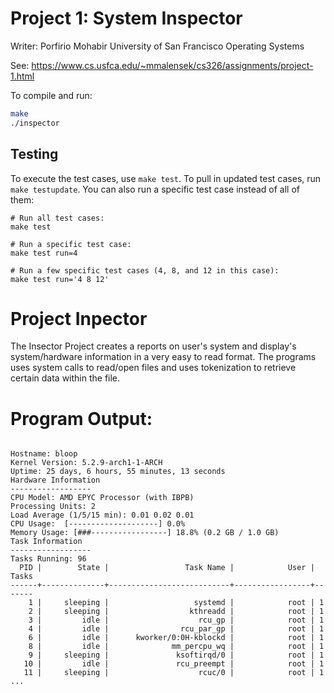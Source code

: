 
# Project 1: System Inspector

Writer: Porfirio Mohabir
University of San Francisco
Operating Systems

See: https://www.cs.usfca.edu/~mmalensek/cs326/assignments/project-1.html 

To compile and run:

```bash
make
./inspector
```

## Testing

To execute the test cases, use `make test`. To pull in updated test cases, run `make testupdate`. You can also run a specific test case instead of all of them:

```
# Run all test cases:
make test

# Run a specific test case:
make test run=4

# Run a few specific test cases (4, 8, and 12 in this case):
make test run='4 8 12'

```
# Project Inpector

The Insector Project creates a reports on user's system and display's system/hardware information in a very easy to read format. The programs uses system calls to read/open files and uses tokenization to retrieve certain data within the file. 


# Program Output:

```

Hostname: bloop
Kernel Version: 5.2.9-arch1-1-ARCH
Uptime: 25 days, 6 hours, 55 minutes, 13 seconds 
Hardware Information
------------------
CPU Model: AMD EPYC Processor (with IBPB)
Processing Units: 2
Load Average (1/5/15 min): 0.01 0.02 0.01 
CPU Usage:	[--------------------] 0.0% 
Memory Usage: [###-----------------] 18.8% (0.2 GB / 1.0 GB)
Task Information
------------------
Tasks Running: 96
  PID |        State |                 Task Name |            User | Tasks 
------+--------------+---------------------------+-----------------+-------
    1 |     sleeping |                   systemd |            root | 1 
    2 |     sleeping |                  kthreadd |            root | 1 
    3 |         idle |                    rcu_gp |            root | 1 
    4 |         idle |                rcu_par_gp |            root | 1 
    6 |         idle |      kworker/0:0H-kblockd |            root | 1 
    8 |         idle |              mm_percpu_wq |            root | 1 
    9 |     sleeping |               ksoftirqd/0 |            root | 1 
   10 |         idle |               rcu_preempt |            root | 1 
   11 |     sleeping |                    rcuc/0 |            root | 1 
...

```






